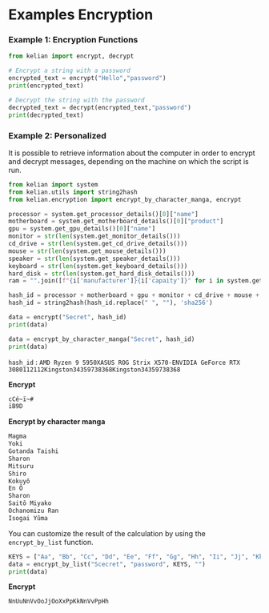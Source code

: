 # Examples Encryption

### Example 1: Encryption Functions

```python
from kelian import encrypt, decrypt

# Encrypt a string with a password
encrypted_text = encrypt("Hello","password")
print(encrypted_text)

# Decrypt the string with the password
decrypted_text = decrypt(encrypted_text,"password")
print(decrypted_text)
```

### Example 2: Personalized

It is possible to retrieve information about the computer in order to encrypt and decrypt messages, depending on the machine on which the script is run.

```python
from kelian import system
from kelian.utils import string2hash
from kelian.encryption import encrypt_by_character_manga, encrypt

processor = system.get_processor_details()[0]["name"]
motherboard = system.get_motherboard_details()[0]["product"]
gpu = system.get_gpu_details()[0]["name"]
monitor = str(len(system.get_monitor_details()))
cd_drive = str(len(system.get_cd_drive_details()))
mouse = str(len(system.get_mouse_details()))
speaker = str(len(system.get_speaker_details()))
keyboard = str(len(system.get_keyboard_details()))
hard_disk = str(len(system.get_hard_disk_details()))
ram = "".join([f"{i['manufacturer']}{i['capaity']}" for i in system.get_ram_details()])

hash_id = processor + motherboard + gpu + monitor + cd_drive + mouse + speaker + keyboard + hard_disk + ram
hash_id = string2hash(hash_id.replace(" ", ""), 'sha256')

data = encrypt("Secret", hash_id)
print(data)

data = encrypt_by_character_manga("Secret", hash_id)
print(data)
```

`hash_id` : `AMD Ryzen 9 5950XASUS ROG Strix X570-ENVIDIA GeForce RTX 3080112112Kingston34359738368Kingston34359738368`

**Encrypt**
```txt
cCé~ï~#
ïB9D
```

**Encrypt by character manga**
```txt
Magma
Yoki
Gotanda Taishi
Sharon        
Mitsuru       
Shiro
Kokuyô        
En Ô
Sharon        
Saitô Miyako  
Ochanomizu Ran
Isogai Yûma
```

You can customize the result of the calculation by using the `encrypt_by_list` function.

```python
KEYS = ["Aa", "Bb", "Cc", "Dd", "Ee", "Ff", "Gg", "Hh", "Ii", "Jj", "Kk", "Ll", "Mm", "Nn", "Oo", "Pp", "Qq", "Rr", "Ss", "Tt", "Uu", "Vv", "Ww", "Xx", "Yy", "Zz"]
data = encrypt_by_list("Scecret", "password", KEYS, "")
print(data)
```

**Encrypt**
```txt
NnUuNnVvOoJjOoXxPpKkNnVvPpHh
```
